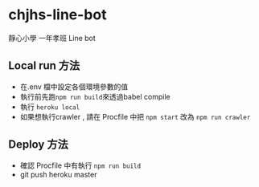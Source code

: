 # chjhs-line-bot
靜心小學 一年孝班 Line bot


## Local run 方法
- 在.env 檔中設定各個環境參數的值
- 執行前先跑`npm run build`來透過babel compile
- 執行 `heroku local`
- 如果想執行crawler , 請在 Procfile 中把 `npm start` 改為 `npm run crawler`  

## Deploy 方法
- 確認 Procfile 中有執行 `npm run build`
- git push heroku master
